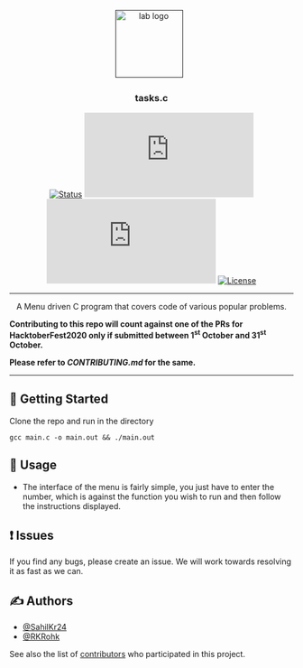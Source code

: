 <p align="center">
  <a href="" rel="noopener">
 <img width="120px" src="https://avatars2.githubusercontent.com/u/49832121?s=200&v=4" alt="lab logo"></a>
 &nbsp;</a>
</p>
<h3 align="center">tasks.c</h3>

<div align="center">

[![Status](https://img.shields.io/badge/status-active-success.svg)]()
[![GitHub Issues](https://img.shields.io/github/issues/iot-lab-kiit/tasks.c)](https://github.com/iot-lab-kiit/tasks.c/issues)
[![GitHub Pull Requests](https://img.shields.io/github/issues-pr/iot-lab-kiit/tasks.c)](https://github.com/iot-lab-kiit/tasks.c/pulls)
[![License](https://img.shields.io/badge/license-MIT-blue.svg)](/LICENSE)
</div>

---

<p align="center"> A Menu driven C program that covers code of various popular problems.
</p>

**Contributing to this repo will count against one of the PRs for HacktoberFest2020 only if submitted between 1<sup>st</sup> October and 31<sup>st</sup> October.**

**Please refer to _CONTRIBUTING.md_ for the same.**

---

## 🏁 Getting Started

Clone the repo and run in the directory
```
gcc main.c -o main.out && ./main.out
```

## 🎈 Usage

- The interface of the menu is fairly simple, you just have to enter the number, which is against the function you wish to run and then follow the instructions displayed.

## ❗ Issues
If you find any bugs, please create an issue. We will work towards resolving it as fast as we can.

## ✍️ Authors <a name = "authors"></a>

- [@SahilKr24](https://github.com/SahilKr24)
- [@RKRohk](https://github.com/Rkrohk)

See also the list of [contributors](https://github.com/iot-lab-kiit/TheNatureFresh-app/contributors)
who participated in this project.
